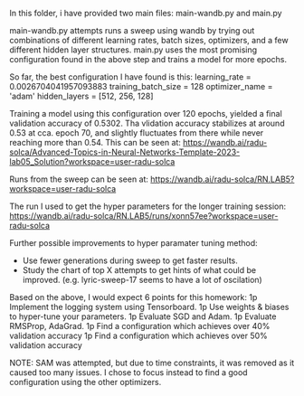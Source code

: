 In this folder, i have provided two main files: main-wandb.py and main.py

main-wandb.py attempts runs a sweep using wandb by trying out combinations of different learning rates, batch sizes, optimizers, and a few different hidden layer structures.
main.py uses the most promising configuration found in the above step and trains a model for more epochs.

So far, the best configuration I have found is this:
learning_rate = 0.0026704041957093883
training_batch_size = 128
optimizer_name = 'adam'
hidden_layers = [512, 256, 128]

Training a model using this configuration over 120 epochs, yielded a final validation accuracy of 0.5302. Tha vlidation accuracy stabilizes at around 0.53 at cca. epoch 70, and slightly fluctuates from there while never reaching more than 0.54.
This can be seen at: https://wandb.ai/radu-solca/Advanced-Topics-in-Neural-Networks-Template-2023-lab05_Solution?workspace=user-radu-solca

Runs from the sweep can be seen at: https://wandb.ai/radu-solca/RN.LAB5?workspace=user-radu-solca

The run I used to get the hyper parameters for the longer training session: https://wandb.ai/radu-solca/RN.LAB5/runs/xonn57ee?workspace=user-radu-solca

Further possible improvements to hyper paramater tuning method:
- Use fewer generations during sweep to get faster results.
- Study the chart of top X attempts to get hints of what could be improved. (e.g. lyric-sweep-17 seems to have a lot of oscilation)

Based on the above, I would expect 6 points for this homework:
1p Implement the logging system using Tensorboard.
1p Use weights & biases to hyper-tune your parameters.
1p Evaluate SGD and Adam.
1p Evaluate RMSProp, AdaGrad.
1p Find a configuration which achieves over 40% validation accuracy
1p Find a configuration which achieves over 50% validation accuracy

NOTE: SAM was attempted, but due to time constraints, it was removed as it caused too many issues. I chose to focus instead to find a good configuration using the other optimizers.